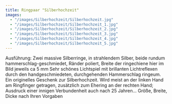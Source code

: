 ```yaml
---
title: Ringpaar "Silberhochzeit"
images:
  - "/images/Silberhochzeit/Silberhochzeit.jpg"
  - "/images/Silberhochzeit/Silberhochzeit_1.jpg"
  - "/images/Silberhochzeit/Silberhochzeit_2.jpg"
  - "/images/Silberhochzeit/Silberhochzeit_3.jpg"
  - "/images/Silberhochzeit/Silberhochzeit_4.jpg"
  - "/images/Silberhochzeit/Silberhochzeit_5.jpg"
---
```

Ausführung: Zwei massive Silberringe, in strahlendem Silber, beide rundum hammerschlag-geschmiedet, Ränder poliert, Breite der ringechiene hier im Bild jeweils ca 5 mm
Sehr schönes Lichtspiel mit brillanten Lichtreflexen durch den handgeschmiedeten, durchgehenden Hammerschlag ringeum.
Ein originelles Geschenk zur Silberhochzeit. Wird meist an der linken Hand am Ringfinger getragen, zusätzlich zum Ehering an der rechten Hand;
Ausdruck einer innigen Verbundenheit auch nach 25 Jahren... Größe, Breite, Dicke nach Ihren Vorgaben